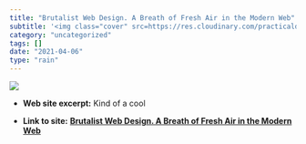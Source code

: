 ```yaml
---
title: "Brutalist Web Design. A Breath of Fresh Air in the Modern Web"
subtitle: '<img class="cover" src=https://res.cloudinary.com/practicaldev/image/fetch/s--PjTJFnAG--/c_imagga_sc...'
category: "uncategorized"
tags: []
date: "2021-04-06"
type: "rain"
---
```

<img class="cover" src=https://res.cloudinary.com/practicaldev/image/fetch/s--PjTJFnAG--/c_imagga_scale,f_auto,fl_progressive,h_500,q_auto,w_1000/https://thepracticaldev.s3.amazonaws.com/i/vtd3ryqp0ojc3m488s6h.jpg>



* **Web site excerpt:** Kind of a cool

* **Link to site:** **[Brutalist Web Design. A Breath of Fresh Air in the Modern Web](https://dev.to/lewismenelaws/brutalist-web-design-a-breath-of-fresh-air-in-the-modern-web-2jk5)**